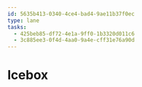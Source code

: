```yaml
---
id: 5635b413-0340-4ce4-bad4-9ae11b37f0ec
type: lane
tasks:
  - 425beb85-df72-4e1a-9ff0-1b3320d011c6
  - 3c885ee3-0f4d-4aa0-9a4e-cff31e76a90d
---
```


# Icebox
